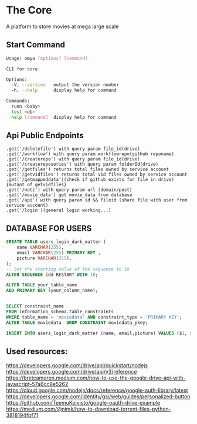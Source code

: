 # The Core 
A platform to store movies at mega large scale
## Start Command
```bash
Usage: omya [options] [command]

CLI for core

Options:
  -V, --version   output the version number
  -h, --help      display help for command

Commands:
  runn <baby>
  test <db>
  help [command]  display help for command
```

## Api Public Endpoints
```
.get('/deletefile') with query param file_id(drive)
.get('/workflow') with query param workflowrepo(github reponame)
.get('/createrepo') with query param file_id(drive)
.get('/createreposeries') with query param folderId(drive)
.get('/getfiles') returns total files owned by service account
.get('/getvidfiles') returns total vid files owned by service account
.get('/getmappeddata')(check if github exists for file in drive){mutant of getvidfiles}
.get('/noti') with query param url (domain/post)
.get('/movie_data') get movie_data from database
.get('/api') with query param id && fileid (share file with user from service account)
.get('/login')(general login working...)
```
## DATABASE FOR USERS
```SQL
CREATE TABLE users_login_dark_matter (
    name VARCHAR(255),
    email VARCHAR(255) PRIMARY KEY ,
    picture VARCHAR(255),
);
-- Set the starting value of the sequence to 10
ALTER SEQUENCE idd RESTART WITH 10;

ALTER TABLE your_table_name
ADD PRIMARY KEY (your_column_name);


SELECT constraint_name
FROM information_schema.table_constraints
WHERE table_name = 'moviedata' AND constraint_type = 'PRIMARY KEY';
ALTER TABLE moviedata  DROP CONSTRAINT moviedata_pkey;

INSERT INTO users_login_dark_matter (name, email,picture) VALUES ($1, $2 ,$3 );
```

## Used resources:

https://developers.google.com/drive/api/quickstart/nodejs
https://developers.google.com/drive/api/v3/reference
https://bretcameron.medium.com/how-to-use-the-google-drive-api-with-javascript-57a6cc9e5262
https://cloud.google.com/nodejs/docs/reference/google-auth-library/latest
https://developers.google.com/identity/gsi/web/guides/personalized-button
https://github.com/TeemuKoivisto/google-oauth-drive-example
https://medium.com/@nimk/how-to-download-torrent-files-python-3818194fbf71